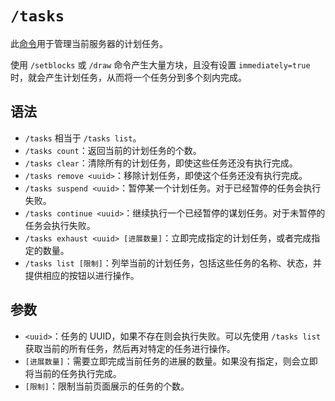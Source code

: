 # `/tasks`

此[命令](../zh.md)用于管理当前服务器的计划任务。

使用 `/setblocks` 或 `/draw` 命令产生大量方块，且没有设置 `immediately=true` 时，就会产生计划任务，从而将一个任务分到多个刻内完成。

## 语法

- `/tasks` 相当于 `/tasks list`。
- `/tasks count`：返回当前的计划任务的个数。
- `/tasks clear`：清除所有的计划任务，即使这些任务还没有执行完成。
- `/tasks remove <uuid>`：移除计划任务，即使这个任务还没有执行完成。
- `/tasks suspend <uuid>`：暂停某一个计划任务。对于已经暂停的任务会执行失败。
- `/tasks continue <uuid>`：继续执行一个已经暂停的谋划任务。对于未暂停的任务会执行失败。
- `/tasks exhaust <uuid> [进展数量]`：立即完成指定的计划任务，或者完成指定的数量。
- `/tasks list [限制]`：列举当前的计划任务，包括这些任务的名称、状态，并提供相应的按钮以进行操作。

## 参数

- `<uuid>`：任务的 UUID，如果不存在则会执行失败。可以先使用 `/tasks list` 获取当前的所有任务，然后再对特定的任务进行操作。
- `[进展数量]`：需要立即完成当前任务的进展的数量。如果没有指定，则会立即将当前的任务执行完成。
- `[限制]`：限制当前页面展示的任务的个数。